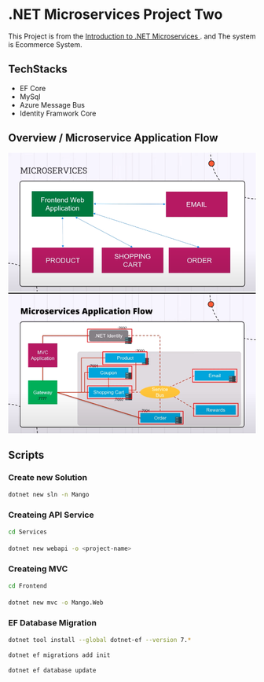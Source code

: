 # .NET Microservices Project Two

This Project is from the [Introduction to .NET Microservices ](https://www.youtube.com/watch?v=Nw4AZs1kLAs). and The system is Ecommerce System.

## TechStacks

-   EF Core
-   MySql
-   Azure Message Bus
-   Identity Framwork Core

## Overview / Microservice Application Flow

![Overview](./examples/overview.png)
![App Flow](./examples/app-flow.png)

## Scripts

### Create new Solution

```bash
dotnet new sln -n Mango
```

### Createing API Service

```bash
cd Services

dotnet new webapi -o <project-name>
```

### Createing MVC

```bash
cd Frontend

dotnet new mvc -o Mango.Web
```

### EF Database Migration

```bash
dotnet tool install --global dotnet-ef --version 7.*
```

```bash
dotnet ef migrations add init
```

```bash
dotnet ef database update
```
